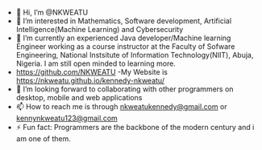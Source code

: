 - 👋 Hi, I’m @NKWEATU
- 👀 I’m interested in Mathematics, Software development, Artificial Intelligence(Machine Learning) and Cybersecurity
- 🌱 I’m currently an experienced Java developer/Machine learning Engineer working as a course instructor at the Faculty of Sofware Engineering, National Instsitute of Information Technology(NIIT), Abuja, Nigeria. I am still open minded to learning more.
- https://github.com/NKWEATU
-My Website is https://nkweatu.github.io/kennedy-nkweatu/
- 💞️ I’m looking forward to collaborating with other programmers on desktop, mobile and web applications
- 📫 How to reach me is through nkweatukennedy@gmail.com or kennynkweatu123@gmail.com
- ⚡ Fun fact: Programmers are the backbone of the modern century and i am one of them.

<!---
NKWEATU/NKWEATU is a ✨ special ✨ repository because its `contains clear codes on java projects` (this file) appears on your GitHub profile.
You can click the Preview link to take a look at your changes.
--->
